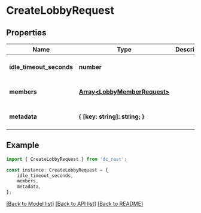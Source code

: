 # CreateLobbyRequest


## Properties

Name | Type | Description | Notes
------------ | ------------- | ------------- | -------------
**idle_timeout_seconds** | **number** |  | [optional] [default to undefined]
**members** | [**Array&lt;LobbyMemberRequest&gt;**](LobbyMemberRequest.md) |  | [optional] [default to undefined]
**metadata** | **{ [key: string]: string; }** |  | [optional] [default to undefined]

## Example

```typescript
import { CreateLobbyRequest } from 'dc_rest';

const instance: CreateLobbyRequest = {
    idle_timeout_seconds,
    members,
    metadata,
};
```

[[Back to Model list]](../README.md#documentation-for-models) [[Back to API list]](../README.md#documentation-for-api-endpoints) [[Back to README]](../README.md)
